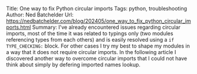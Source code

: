Title: One way to fix Python circular imports
Tags: python, troubleshooting
Author: Ned Batchelder
Url: https://nedbatchelder.com/blog/202405/one_way_to_fix_python_circular_imports.html
Summary: I've already encountered issues regarding circular imports, most of the time it was related to typings only (two modules referencing types from each others) and is easily resolved using a `if TYPE_CHECKING:` block. For other cases I try my best to shape my modules in a way that it does not require circular imports. In the following article I discovered another way to overcome circular imports that I could not have think about simply by defering imported names lookup.
